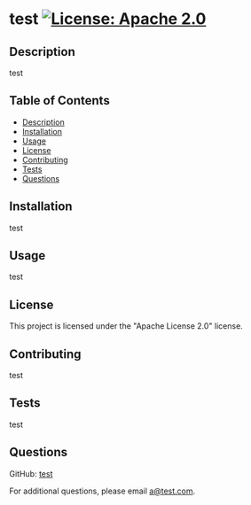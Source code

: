 # test [![License: Apache 2.0](https://img.shields.io/badge/License-Apache%202.0-blue.svg)](https://opensource.org/licenses/Apache-2.0)
    
  
## Description
test

## Table of Contents
  - [Description](#description)
  - [Installation](#installation)
  - [Usage](#usage)
  - [License](#license)
  - [Contributing](#contributing)
  - [Tests](#tests)
  - [Questions](#questions)
  

## Installation
test

## Usage
test

## License
This project is licensed under the "Apache License 2.0" license.

## Contributing
test

## Tests
test

## Questions
GitHub: [test](https://github.com/test)

For additional questions, please email [a@test.com](mailto:a@test.com).
